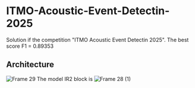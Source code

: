 # ITMO-Acoustic-Event-Detectin-2025
Solution if the competition "ITMO Acoustic Event Detectin 2025".
The best score F1 = 0.89353
## Architecture
![Frame 29](https://github.com/user-attachments/assets/466f7f9e-aa09-40b9-8c4c-af662cae4311)
The model IR2 block is
![Frame 28 (1)](https://github.com/user-attachments/assets/d75b6bd1-d31b-47ed-9f62-ceecafc514f8)
